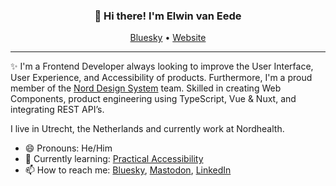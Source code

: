 <h3 align="center">👋 Hi there! I'm Elwin van Eede</h3>
<p align="center">
  <a href="https://bsky.app/profile/elwinvaneede.com">Bluesky</a> •
  <a href="https://elwinvaneede.com">Website</a>
</p>

---
✨ I'm a Frontend Developer always looking to improve the User Interface, User Experience, and Accessibility of products. Furthermore, I'm a proud member of the [Nord Design System](https://nordhealth.design) team. Skilled in creating Web Components, product engineering using TypeScript, Vue & Nuxt, and integrating REST API’s.

I live in Utrecht, the Netherlands and currently work at Nordhealth.

- 😄 Pronouns: He/Him
- 🌱 Currently learning: [Practical Accessibility](https://practical-accessibility.today/)
- 📫 How to reach me: [Bluesky](https://bsky.app/profile/elwinvaneede.com), [Mastodon](https://mas.to/@elwinvaneede), [LinkedIn](https://www.linkedin.com/in/elwinvaneede/)
